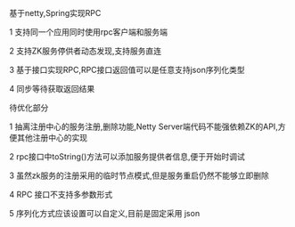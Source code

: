 基于netty,Spring实现RPC

1 支持同一个应用同时使用rpc客户端和服务端

2 支持ZK服务停供者动态发现,支持服务直连

3 基于接口实现RPC,RPC接口返回值可以是任意支持json序列化类型

4 同步等待获取返回结果


待优化部分

1 抽离注册中心的服务注册,删除功能,Netty Server端代码不能强依赖ZK的API,方便其他注册中心的实现

2 rpc接口中toString()方法可以添加服务提供者信息,便于开始时调试

3 虽然zk服务的注册采用的临时节点模式,但是服务重启仍然不能够立即删除

4 RPC 接口不支持多参数形式

5 序列化方式应该设置可以自定义,目前是固定采用 json


